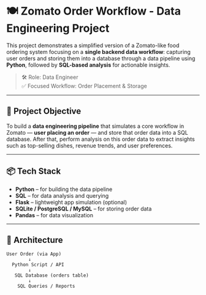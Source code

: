 # 🍽️ Zomato Order Workflow - Data Engineering Project

This project demonstrates a simplified version of a Zomato-like food ordering system focusing on a **single backend data workflow**: capturing user orders and storing them into a database through a data pipeline using **Python**, followed by **SQL-based analysis** for actionable insights.

> 🛠️ Role: Data Engineer  
> ✅ Focused Workflow: Order Placement & Storage  

---

## 🚀 Project Objective

To build a **data engineering pipeline** that simulates a core workflow in Zomato — **user placing an order** — and store that order data into a SQL database. After that, perform analysis on this order data to extract insights such as top-selling dishes, revenue trends, and user preferences.

---

## 📦 Tech Stack

- **Python** – for building the data pipeline
- **SQL** – for data analysis and querying
- **Flask** – lightweight app simulation (optional)
- **SQLite / PostgreSQL / MySQL** – for storing order data
- **Pandas** – for data visualization

---

## 🧱 Architecture

```text
User Order (via App) 
        ↓
  Python Script / API
        ↓
   SQL Database (orders table)
        ↓
    SQL Queries / Reports
